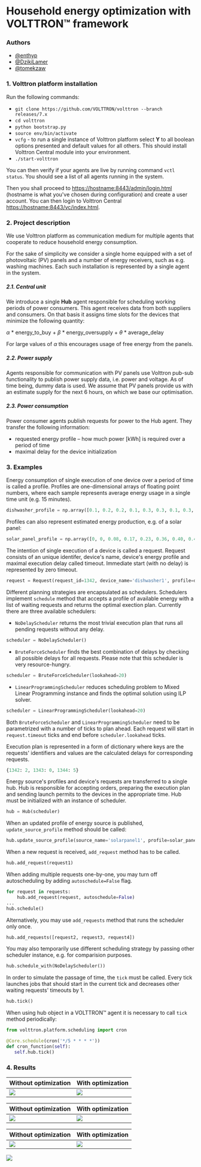 # Household energy optimization with VOLTTRON™ framework

### Authors
* [@enthyp](https://github.com/enthyp)
* [@DzikiLamer](https://github.com/DzikiLamer)
* [@tomekzaw](https://github.com/tomekzaw)

### 1. Volttron platform installation
Run the following commands:
 * `git clone https://github.com/VOLTTRON/volttron --branch releases/7.x`
 * `cd volttron`
 * `python bootstrap.py`
 * `source env/bin/activate`
 * `vcfg` - to run a single instance of Volttron platform select **Y** to all boolean options presented and default values for all others. This should install Volttron Central module into your environment.
 * `./start-volttron`

You can then verify if your agents are live by running command `vctl status`. You should see a list of all agents running in the system.

Then you shall proceed to [https://hostname:8443/admin/login.html](https://hostname:8443/admin/login.html) (hostname is what you've chosen during configuration) and create a user account. You can then login to Volttron Central [https://hostname:8443/vc/index.html](https://hostname:8443/vc/index.html).

### 2. Project description
We use Volttron platform as communication medium for multiple agents that cooperate to reduce household energy consumption.

For the sake of simplicity we consider a single home equipped with a set of photovoltaic (PV) panels and a number of energy receivers, such as e.g. washing machines. Each such installation is represented by a single agent in the system.

##### 2.1. Central unit
We introduce a single **Hub** agent responsible for scheduling working periods of power consumers. This agent receives data from both suppliers and consumers. On that basis it assigns time slots for the devices that minimize the following quantity:

*α* * energy_to_buy + *β* * energy_oversupply + *θ* * average_delay

For large values of *α* this encourages usage of free energy from the panels.

##### 2.2. Power supply
Agents responsible for communication with PV panels use Volttron pub-sub functionality to publish power supply data, i.e. power and voltage. As of time being, dummy data is used. We assume that PV panels provide us with an estimate supply for the next 6 hours, on which we base our optimisation.

##### 2.3. Power consumption
Power consumer agents publish requests for power to the Hub agent. They transfer the following information:
 * requested energy profile – how much power [kWh] is required over a period of time
 * maximal delay for the device initialization

### 3. Examples
Energy consumption of single execution of one device over a period of time is called a profile. Profiles are one-dimensional arrays of floating point numbers, where each sample represents average energy usage in a single time unit (e.g. 15 minutes).
```py
dishwasher_profile = np.array([0.1, 0.2, 0.2, 0.1, 0.3, 0.3, 0.1, 0.3, 0.1])
```
Profiles can also represent estimated energy production, e.g. of a solar panel:
```py
solar_panel_profile = np.array([0, 0, 0.08, 0.17, 0.23, 0.36, 0.40, 0.41, 0.42, 0.39])
```
The intention of single execution of a device is called a request. Request consists of an unique identifer, device's name, device's energy profile and maximal execution delay called timeout. Immediate start (with no delay) is represented by zero timeout.
```py
request = Request(request_id=1342, device_name='dishwasher1', profile=dishwasher_profile, timeout=10)
```

Different planning strategies are encapsulated as schedulers. Schedulers implement `schedule` method that accepts a profile of available energy with a list of waiting requests and returns the optimal exection plan. Currently there are three available schedulers:
* ``NoDelayScheduler`` returns the most trivial execution plan that runs all pending requests without any delay.
```py
scheduler = NoDelayScheduler()
```
* ``BruteForceScheduler`` finds the best combination of delays by checking all possible delays for all requests. Please note that this scheduler is very resource-hungry.
```py
scheduler = BruteForceScheduler(lookahead=20)
```
* ``LinearProgrammingScheduler`` reduces scheduling problem to Mixed Linear Programming instance and finds the optimal solution using ILP solver.
```py
scheduler = LinearProgrammingScheduler(lookahead=20)
```
Both ``BruteForceScheduler`` and ``LinearProgrammingScheduler`` need to be parametrized with a number of ticks to plan ahead. Each request will start in `request.timeout` ticks and end before `scheduler.lookahead` ticks.

Execution plan is represented in a form of dictionary where keys are the requests' identifiers and values are the calculated delays for corresponding requests.
```py
{1342: 2, 1343: 0, 1344: 5}
```

Energy source's profiles and device's requests are transferred to a single hub. Hub is responsible for accepting orders, preparing the execution plan and sending launch permits to the devices in the appropriate time. Hub must be initialized with an instance of scheduler. 
```py
hub = Hub(scheduler)
```
When an updated profile of energy source is published, `update_source_profile` method should be called:
```py
hub.update_source_profile(source_name='solarpanel1', profile=solar_panel_profile)
```
When a new request is received, `add_request` method has to be called.
```py
hub.add_request(request1)
```
When adding multiple requests one-by-one, you may turn off autoscheduling by adding `autoschedule=False` flag.
```py
for request in requests:
    hub.add_request(request, autoschedule=False)
...
hub.schedule()
```
Alternatively, you may use `add_requests` method that runs the scheduler only once.
```py
hub.add_requests([request2, request3, request4])
```
You may also temporarily use different scheduling strategy by passing other scheduler instance, e.g. for comparision purposes.
```py
hub.schedule_with(NoDelayScheduler())
```
In order to simulate the passage of time, the `tick` must be called. Every tick launches jobs that should start in the current tick and decreases other waiting requests' timeouts by 1.
```py
hub.tick()
```
When using hub object in a VOLTTRON™ agent it is necessary to call `tick` method periodically:
```py
from volttron.platform.scheduling import cron

@Core.schedule(cron('*/5 * * * *'))
def cron_function(self):
   self.hub.tick()
```

### 4. Results

Without optimization | With optimization
-- | --
| ![](img/example_comparision_NoDelayScheduler.png) | ![](img/example_comparision_LinearProgrammingScheduler.png) |

Without optimization | With optimization
-- | --
| ![](img/example_complementary_before.png) | ![](img/example_complementary_after.png) |

Without optimization | With optimization
-- | --
| ![](img/example_washing_before.png) | ![](img/example_washing_after_000.png) |

![](img/example_washing.gif)
